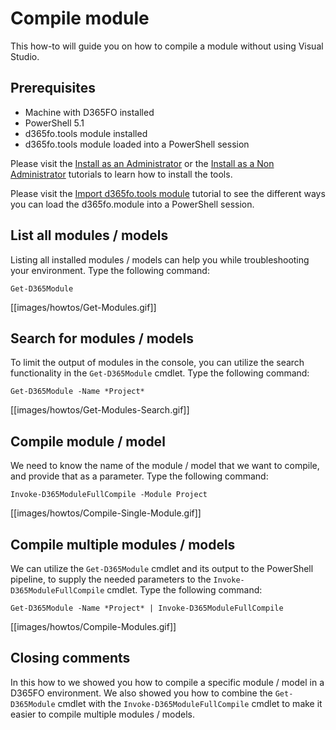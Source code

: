 ﻿# **Compile module**

This how-to will guide you on how to compile a module without using Visual Studio.

## **Prerequisites**
* Machine with D365FO installed
* PowerShell 5.1
* d365fo.tools module installed
* d365fo.tools module loaded into a PowerShell session

Please visit the [Install as an Administrator](https://github.com/d365collaborative/d365fo.tools/wiki/Tutorial-First-Time-Install-Administrator) or the [Install as a Non Administrator](https://github.com/d365collaborative/d365fo.tools/wiki/Tutorial-First-Time-Install-Non-Administrator) tutorials to learn how to install the tools.

Please visit the [Import d365fo.tools module](https://github.com/d365collaborative/d365fo.tools/wiki/Tutorial-Import-Module) tutorial to see the different ways you can load the d365fo.module into a PowerShell session.

## **List all modules / models**
Listing all installed modules / models can help you while troubleshooting your environment. Type the following command:

```
Get-D365Module
```

[[images/howtos/Get-Modules.gif]]


## **Search for modules / models**
To limit the output of modules in the console, you can utilize the search functionality in the `Get-D365Module` cmdlet. Type the following command:

```
Get-D365Module -Name *Project*
```

[[images/howtos/Get-Modules-Search.gif]]


## **Compile module / model**
We need to know the name of the module / model that we want to compile, and provide that as a parameter. Type the following command:

```
Invoke-D365ModuleFullCompile -Module Project
```

[[images/howtos/Compile-Single-Module.gif]]


## **Compile multiple modules / models**
We can utilize the `Get-D365Module` cmdlet and its output to the PowerShell pipeline, to supply the needed parameters to the `Invoke-D365ModuleFullCompile` cmdlet. Type the following command:

```
Get-D365Module -Name *Project* | Invoke-D365ModuleFullCompile
```

[[images/howtos/Compile-Modules.gif]]

## **Closing comments**
In this how to we showed you how to compile a specific module / model in a D365FO environment. We also showed you how to combine the `Get-D365Module` cmdlet with the `Invoke-D365ModuleFullCompile` cmdlet to make it easier to compile multiple modules / models.
